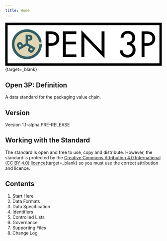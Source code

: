 ```yaml
---
title: Home
---
```


[![Open Data Manchester](img/Open3PFullColour.jpg)](https://www.opendatamanchester.org.uk/plastics-packaging-portal/){target=_blank}

## Open 3P: Definition

A data standard for the packaging value chain.

## Version

Version 1.1-alpha PRE-RELEASE

## Working with the Standard

The standard is open and free to use, copy and distribute. However, the standard is protected by the [Creative Commons Attribution 4.0 International (CC BY 4.0) licence](https://creativecommons.org/licenses/by/4.0/legalcode){target=_blank} so you must use the correct attribution and licence.

## Contents

1. Start Here
2. Data Formats
3. Data Specification
4. Identifiers
5. Controlled Lists
6. Governance
7. Supporting Files
8. Change Log
